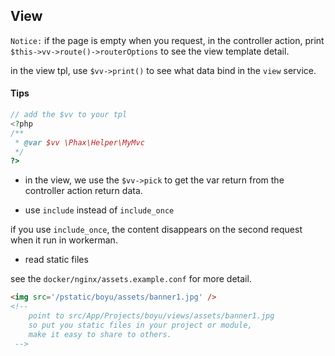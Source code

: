 ## View

`Notice:` if the page is empty when you request, in the controller action, print `$this->vv->route()->routerOptions` to see the view template detail.

in the view tpl, use `$vv->print()` to see what data bind in the `view` service.

#### Tips

```php
// add the $vv to your tpl
<?php
/**
 * @var $vv \Phax\Helper\MyMvc
 */
?>
```

* in the view, we use the `$vv->pick` to get the var return from the controller action return data.

* use `include` instead of `include_once`

if you use `include_once`, the content disappears on the second request when it run in workerman.

* read static files

see the `docker/nginx/assets.example.conf` for more detail.

```html
<img src='/pstatic/boyu/assets/banner1.jpg' />
<!-- 
    point to src/App/Projects/boyu/views/assets/banner1.jpg
    so put you static files in your project or module,
    make it easy to share to others.
 -->
```